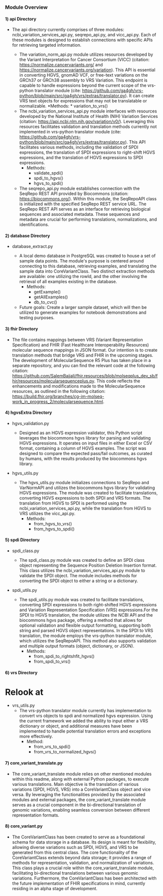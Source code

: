 ### Module Overview

#### 1) api Directory

* The api directory currently comprises of three modules: ncbi_variation_services_api.py, seqrepo_api.py, and vicc_api.py. Each of these modules is designed to establish connections with specific APIs for retrieving targeted information.

    * The variation_norm_api.py module utilizes resources developed by the Variant Interpretation for Cancer Consortium (VICC) (citation: https://normalize.cancervariants.org/ and https://normalize.cancervariants.org/variation). This API is essential in converting HGVS, gnomAD VCF, or free-text variations on the GRCh37 or GRCh38 assembly to VRS Variation. This endpoint is capable to handle expressions beyond the current scope of the vrs-python translator module (cite: https://github.com/ga4gh/vrs-python/blob/main/src/ga4gh/vrs/extras/translator.py). It can create VRS text objects for expressions that may not be translatable or normalizable.
        *Methods:
            * variation_to_vrs()
    * The ncbi_variation_services_api.py module interfaces with resources developed by the National Institute of Health (NIH) Variation Services (citation: https://api.ncbi.nlm.nih.gov/variation/v0/). Leveraging this resources facilitates validation and translation methods currently not implemented in vrs-python translator module (cite: https://github.com/ga4gh/vrs-python/blob/main/src/ga4gh/vrs/extras/translator.py). This API facilitates various methods, including the validation of SPDI expressions, the translation of SPDI expressions to right-shift HGVS expressions, and the translation of HGVS expressions to SPDI expressions. 
        * Methods: 
            * validate_spdi()
            * spdi_to_hgvs()
            * hgvs_to_spdi()
    * The seqrepo_api.py module establishes connection with the SeqRepo REST API provided by Biocommons (citation: https://biocommons.org/). Within this module, the SeqRepoAPI class is initialized with the specified SeqRepo REST service URL. The SeqRepo REST API serves as an interface for retrieving biological sequences and associated metadata. These sequences and metadata are crucial for performing translations, normalizations, and identifications. 


#### 2) database Directory

* database_extract.py 

    * A local demo database in PostgreSQL was created to house a set of sample data points. The module's purpose is centered around connecting to this database, retrieving examples, and translating the sample data into CoreVariantClass. Two distinct extraction methods are available: one utilizing the rowId, and the other involving the retrieval of all examples existing in the database.
        * Methods:
            * getExample()
            * getAllExamples()
            * db_to_cvc()
    * Future goals: Create a larger sample dataset, which will then be utilized to generate examples for notebook demonstrations and testing purposes.
    

#### 3) fhir Directory

* The file contains mappings between VRS (Variant Representation Specification) and FHIR (Fast Healthcare Interoperability Resources) molecular sequence mappings in JSON format. Our intention is to create translation methods that bridge VRS and FHIR in the upcoming stages. The development of MolecularSequence R5 Plus has taken place in a separate repository, and you can find the relevant code at the following citation: https://github.com/SalemBajjali/fhir.resources/blob/molseqplus_dev_sb/fhir/resources/molecularsequenceplus.py. This code reflects the enhancements and modifications made to the MolecularSequence resources, as outlined in the following citation: https://build.fhir.org/branches/cg-im-molseq-work_in_progress_2/molecularsequence.html.


#### 4) hgvsExtra Directory 

* hgvs_validation.py
    * Designed as an HGVS expression validator, this Python script leverages the biocommons hgvs library for parsing and validating HGVS expressions. It operates on input files in either Excel or CSV format, containing a column of HGVS examples. The script was designed to compare the expected pass/fail outcomes, as curated by humans, with the results produced by the biocommons hgvs library.

* hgvs_utils.py 
    * The hgvs_utils.py module initializes connections to SeqRepo and VarNormAPI and utilizes the biocommons hgvs library for validating HGVS expressions. The module was created to facilitate translations, converting HGVS expressions to both SPDI and VRS formats. The translation from HGVS to SPDI is performed using the ncbi_variation_services_api.py, while the translation from HGVS to VRS utilizes the vicc_api.py.
        * Methods: 
            * from_hgvs_to_vrs()
            * from_hgvs_to_spdi()


#### 5) spdi Directory

* spdi_class.py
    * The spdi_class.py module was created to define an SPDI class object representing the Sequence Position Deletion Insertion format. This class utilizes the ncbi_variation_services_api.py module to validate the SPDI object. The module includes methods for converting the SPDI object to either a string or a dictionary.

* spdi_utils.py
    * The spdi_utils.py module was created to facilitate translations, converting SPDI expressions to both right-shifted HGVS expressions and Variation Representation Specification (VRS) expressions.For the SPDI to HGVS translation, the module utilizes the NCBI API and the biocommons hgvs package, offering a method that allows for optional validation and flexible output formatting, supporting both string and parsed HGVS object representations. In the SPDI to VRS translation, the module employs the vrs-python translator module, which utilizes the SeqRepoAPI. This method also supports validation and multiple output formats (object, dictionary, or JSON).
        * Methods:
            * from_spdi_to_rightshfit_hgvs()
            * from_spdi_to_vrs()

#### 6) vrs Directory
# Relook at
* vrs_utils.py 
    * The vrs-python translator module currently has implementation to convert vrs objects to spdi and normalized hgvs expression. Using the current framework we added the ability to input  either a VRS dictionary or object, and additional measures have been implemented to handle potential translation errors and exceptions more effectively.
        * Method: 
            * from_vrs_to_spdi()
            * from_vrs_to_normalized_hgvs()


#### 7) core_variant_translate.py

* The core_variant_translate module relies on other mentioned modules within this readme, along with external Python packages, to execute various translations. Main objective is the translation of various variations (SPDI, HGVS, VRS) into a CoreVariantClass object and vice versa. By leveraging the functionalities provided by the associated modules and external packages, the core_variant_translate module serves as a crucial component in the bi-directional translation of genomic variations, enabling seamless conversion between different representation formats.


#### 8) core_variant.py 

* The CoreVariantClass has been created to serve as a foundational schema for data storage in a database. Its design is meant for flexibility, allowing diverse variations such as SPDI, HGVS, and VRS to be generated from this central class. The core functionality of the CoreVariantClass extends beyond data storage; it provides a range of methods for representation, validation, and normalization of variations. This class plays a crucial role within the core_variant_translate module, facilitating bi-directional translations between various genomic variations. Furthermore, the CoreVariantClass has been architected with the future implementation of FHIR specifications in mind, currently residing in an alpha stage of development. 